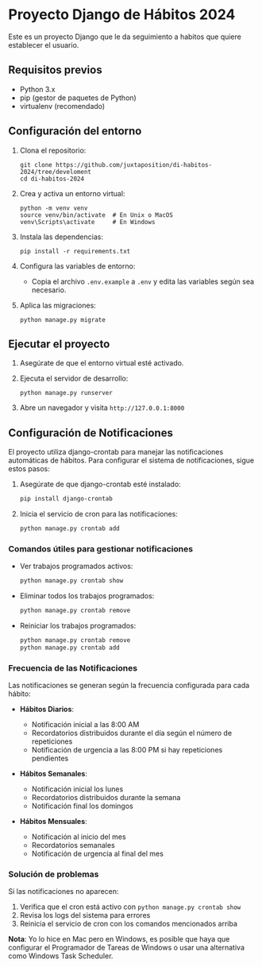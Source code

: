 # Proyecto Django de Hábitos 2024

Este es un proyecto Django que le da seguimiento a habitos que quiere establecer el usuario.

## Requisitos previos

- Python 3.x
- pip (gestor de paquetes de Python)
- virtualenv (recomendado)

## Configuración del entorno

1. Clona el repositorio:
   ```
   git clone https://github.com/juxtaposition/di-habitos-2024/tree/develoment
   cd di-habitos-2024
   ```

2. Crea y activa un entorno virtual:
   ```
   python -m venv venv
   source venv/bin/activate  # En Unix o MacOS
   venv\Scripts\activate     # En Windows
   ```

3. Instala las dependencias:
   ```
   pip install -r requirements.txt
   ```

4. Configura las variables de entorno:
   - Copia el archivo `.env.example` a `.env` y edita las variables según sea necesario.

5. Aplica las migraciones:
   ```
   python manage.py migrate
   ```

## Ejecutar el proyecto

1. Asegúrate de que el entorno virtual esté activado.

2. Ejecuta el servidor de desarrollo:
   ```
   python manage.py runserver
   ```

3. Abre un navegador y visita `http://127.0.0.1:8000`

## Configuración de Notificaciones

El proyecto utiliza django-crontab para manejar las notificaciones automáticas de hábitos. Para configurar el sistema de notificaciones, sigue estos pasos:

1. Asegúrate de que django-crontab esté instalado:
   ```bash
   pip install django-crontab
   ```

2. Inicia el servicio de cron para las notificaciones:
   ```bash
   python manage.py crontab add
   ```

### Comandos útiles para gestionar notificaciones

- Ver trabajos programados activos:
  ```bash
  python manage.py crontab show
  ```

- Eliminar todos los trabajos programados:
  ```bash
  python manage.py crontab remove
  ```

- Reiniciar los trabajos programados:
  ```bash
  python manage.py crontab remove
  python manage.py crontab add
  ```

### Frecuencia de las Notificaciones

Las notificaciones se generan según la frecuencia configurada para cada hábito:

- **Hábitos Diarios**: 
  - Notificación inicial a las 8:00 AM
  - Recordatorios distribuidos durante el día según el número de repeticiones
  - Notificación de urgencia a las 8:00 PM si hay repeticiones pendientes

- **Hábitos Semanales**:
  - Notificación inicial los lunes
  - Recordatorios distribuidos durante la semana
  - Notificación final los domingos

- **Hábitos Mensuales**:
  - Notificación al inicio del mes
  - Recordatorios semanales
  - Notificación de urgencia al final del mes

### Solución de problemas

Si las notificaciones no aparecen:
1. Verifica que el cron está activo con `python manage.py crontab show`
2. Revisa los logs del sistema para errores
3. Reinicia el servicio de cron con los comandos mencionados arriba

**Nota**: Yo lo hice en Mac pero en Windows, es posible que haya que configurar el Programador de Tareas de Windows o usar una alternativa como Windows Task Scheduler.